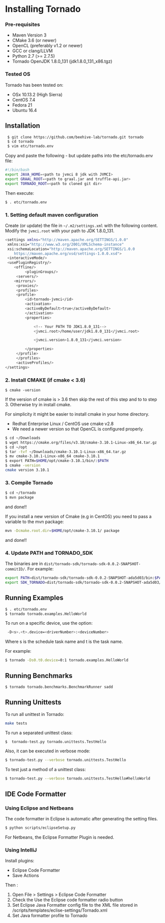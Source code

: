 # Installing Tornado #

### Pre-requisites

  * Maven Version 3
  * CMake 3.6 (or newer)
  * OpenCL (preferably v1.2 or newer)
  * GCC or clang/LLVM
  * Python 2.7 (>= 2.7.5)
  * Tornado OpenJDK 1.8.0_131 (jdk1.8.0_131_x86.tgz)

### Tested OS
Tornado has been tested on:

  * OSx 10.13.2 (High Sierra)
  * CentOS 7.4
  * Fedora 21
  * Ubuntu 16.4 


## Installation

```bash
 $ git clone https://github.com/beehive-lab/tornado.git tornado
 $ cd tornado
 $ vim etc/tornado.env
```

Copy and paste the following - but update paths into the etc/tornado.env file:

```bash
#!/bin/bash
export JAVA_HOME=<path to jvmci 8 jdk with JVMCI>
export GRAAL_ROOT=<path to graal.jar and truffle-api.jar>
export TORNADO_ROOT=<path to cloned git dir>
```

Then execute:

```bash
$ . etc/tornado.env
```


### 1. Setting default maven configuration

Create (or update) the file in `~/.m2/settings.xml` with the following content. Modify the `jvmci.root` with your path to JDK 1.8.0_131.

```bash
<settings xmlns="http://maven.apache.org/SETTINGS/1.0.0"
 xmlns:xsi="http://www.w3.org/2001/XMLSchema-instance"
 xsi:schemaLocation="http://maven.apache.org/SETTINGS/1.0.0
	https://maven.apache.org/xsd/settings-1.0.0.xsd">
 <interactiveMode/>
 <usePluginRegistry/>
 	<offline/>
		 <pluginGroups/>
	 <servers/>
 	<mirrors/>
	 <proxies/>
	 <profiles>
	 <profile>
		 <id>tornado-jvmci</id>
		 <activation>
		 <activeByDefault>true</activeByDefault>
		 </activation>
		 <properties>

			 <!-- Your PATH TO JDK1.8.0_131-->
			 <jvmci.root>/home/user/jdk1.8.0_131</jvmci.root>

		 	 <jvmci.version>1.8.0_131</jvmci.version>

		 </properties>
	 </profile>
	 </profiles>
	 <activeProfiles/>
</settings>

```


### 2. Install CMAKE (if cmake < 3.6) 

```
$ cmake -version
```

If the version of cmake is > 3.6 then skip the rest of this step and to to step 3.
Otherwise try in install cmake.

For simplicity it might be easier to install cmake in your home
directory.
  * Redhat Enterprise Linux / CentOS use cmake v2.8 
  * We need a newer version so that OpenCL is configured properly.

```bash
$ cd ~/Downloads
$ wget https://cmake.org/files/v3.10/cmake-3.10.1-Linux-x86_64.tar.gz
$ cd ~/opt
$ tar -tvf ~/Downloads/cmake-3.10.1-Linux-x86_64.tar.gz
$ mv cmake-3.10.1-Linux-x86_64 cmake-3.10.1
$ export PATH=$HOME/opt/cmake-3.10.1/bin/:$PATH
$ cmake -version
cmake version 3.10.1
``` 

### 3. Compile Tornado

```bash
$ cd ~/tornado
$ mvn package 
```

and done!! 

If you install a new version of Cmake (e.g in CentOS) you need to pass a variable to the mvn package:

```bash 
mvn -Dcmake.root.dir=$HOME/opt/cmake-3.10.1/ package
```

and done!! 

### 4. Update PATH and TORNADO_SDK

The binaries are in `dist/tornado-sdk/tornado-sdk-0.0.2-SNAPSHOT-commitID/`. 
For example:

```bash
export PATH=dist/tornado-sdk/tornado-sdk-0.0.2-SNAPSHOT-ada5d03/bin:$PATH
export SDK_TORNADO=dist/tornado-sdk/tornado-sdk-0.0.2-SNAPSHOT-ada5d03/
```


## Running Examples #

```bash
$ . etc/tornado.env
$ tornado tornado.examples.HelloWorld
```

To run on a specific device, use the option: 

```bash
 -D<s>.<t>.device=<driverNumber>:<deviceNumber>
```

Where s is the schedule task name and t is the task name.

For example:

```bash
$ tornado -Ds0.t0.device=0:1 tornado.examples.HelloWorld
```

## Running Benchmarks #

```bash
$ tornado tornado.benchmarks.BenchmarkRunner sadd
```


## Running Unittests

To run all unittest in Tornado:

```bash
make tests 

```

To run a separated unittest class:

```bash
$  tornado-test.py tornado.unittests.TestHello
```

Also, it can be executed in verbose mode:

```bash
$ tornado-test.py --verbose tornado.unittests.TestHello
```

To test just a method of a unittest class:

```bash
$ tornado-test.py --verbose tornado.unittests.TestHello#helloWorld
```


## IDE Code Formatter

### Using Eclipse and Netbeans

The code formatter in Eclipse is automatic after generating the setting files.

```bash
$ python scripts/eclipseSetup.py
```

For Netbeans, the Eclipse Formatter Plugin is needed.

### Using IntelliJ 

Install plugins:
 * Eclipse Code Formatter
 * Save Actions 

Then :
 1. Open File > Settings > Eclipse Code Formatter
 2. Check the Use the Eclipse code formatter radio button
 2. Set Eclipse Java Formatter config file to the XML file stored in /scripts/templates/eclise-settings/Tornado.xml
 3. Set Java formatter profile to Tornado

